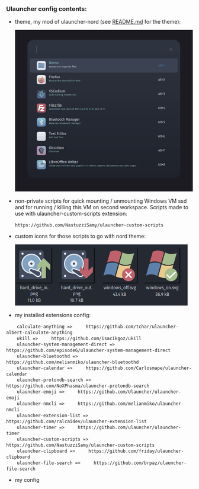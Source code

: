 ### Ulauncher config contents:

- theme, my mod of ulauncher-nord (see [README.md](./user-themes/nord-tom) for the theme):
  
  ![screenshot](./ulauncher/assets/ulauncher_theme.png)

- non-private scripts for quick mounting / unmounting Windows VM ssd and for running / killing this VM on second workspace. Scripts made to use with ulauncher-custom-scripts extension:
  
  ```
  https://github.com/NastuzziSamy/ulauncher-custom-scripts
  ```

- custom icons for those scripts to go with nord theme:
  
  ![icons](./ulauncher/assets/icons.png)

- my installed extensions config:

```
    calculate-anything =>     https://github.com/tchar/ulauncher-albert-calculate-anything
    ukill =>     https://github.com/isacikgoz/ukill
    ulauncher-system-management-direct =>     https://github.com/episode6/ulauncher-system-management-direct
    ulauncher-bluetoothd =>     https://github.com/melianmiko/ulauncher-bluetoothd
    ulauncher-calendar =>     https://github.com/Carlosmape/ulauncher-calendar
    ulauncher-protondb-search =>     https://github.com/NoXPhasma/ulauncher-protondb-search
    ulauncher-emoji =>     https://github.com/Ulauncher/ulauncher-emoji
    ulauncher-nmcli =>     https://github.com/melianmiko/ulauncher-nmcli
    ulauncher-extension-list =>     https://github.com/ralcaidev/ulauncher-extension-list
    ulauncher-timer =>     https://github.com/ulauncher/ulauncher-timer
    ulauncher-custom-scripts =>     https://github.com/NastuzziSamy/ulauncher-custom-scripts
    ulauncher-clipboard =>     https://github.com/friday/ulauncher-clipboard
    ulauncher-file-search =>     https://github.com/brpaz/ulauncher-file-search
```

- my config

